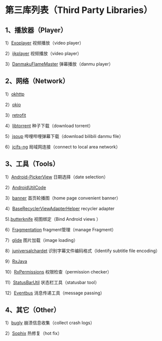 # 第三库列表（Third Party Libraries） #

## 1、播放器（Player） ##

1）[Exoplayer](https://github.com/google/ExoPlayer)
视频播放（video player）

2）[ijkplayer](https://github.com/bilibili/ijkplayer)
视频播放（video player）

3）[DanmakuFlameMaster](https://github.com/bilibili/DanmakuFlameMaster)
弹幕播放（danmu player）

## 2、网络（Network） ##
1）[okhttp](https://github.com/square/okhttp)

2）[okio](https://github.com/square/okio)

3）[retrofit](https://github.com/square/retrofit)

4）[libtorrent](https://gitlab.com/axet/libtorrent)
种子下载（download torrent）

5）[jsoup](https://github.com/jhy/jsoup)
哔哩哔哩弹幕下载（download bilibili danmu file）

6）[jcifs-ng](https://github.com/AgNO3/jcifs-ng)
局域网连接（connect to local area network）

## 3、工具（Tools） ##

1）[Android-PickerView](https://github.com/Contrarywind/Android-PickerView)
日期选择（date selection）

2）[AndroidUtilCode](https://github.com/Blankj/AndroidUtilCode)

3）[banner](https://github.com/youth5201314/banner)
首页轮播图（home page convenient banner）

4）[BaseRecyclerViewAdapterHelper](https://github.com/CymChad/BaseRecyclerViewAdapterHelper)	
recycler adapter

5).[butterknife](https://github.com/JakeWharton/butterknife)
视图绑定（Bind Android views ）

6）[Fragmentation](https://github.com/YoKeyword/Fragmentation)
fragment管理（manage Fragment）

7）[glide](https://github.com/bumptech/glide)
图片加载（image loading）

8）[juniversalchardet](https://github.com/albfernandez/juniversalchardet)
识别字幕文件编码格式（Identify subtitle file encoding）

9）[RxJava](https://github.com/ReactiveX/RxJava)

10）[RxPermissions](https://github.com/tbruyelle/RxPermissions)
权限检查（permission checker）

11）[StatusBarUtil](https://github.com/laobie/StatusBarUtil)
状态栏工具（statusbar tool）

12）[Eventbus](https://github.com/greenrobot/EventBus)
消息传递工具（message passing）

## 4、其它（Other） ##
1）[bugly](https://bugly.qq.com/docs/user-guide/instruction-manual-android)
崩溃信息收集（collect crash logs）

2）[Sophix](https://help.aliyun.com/document_detail/53240.html)
热修复（hot fix）